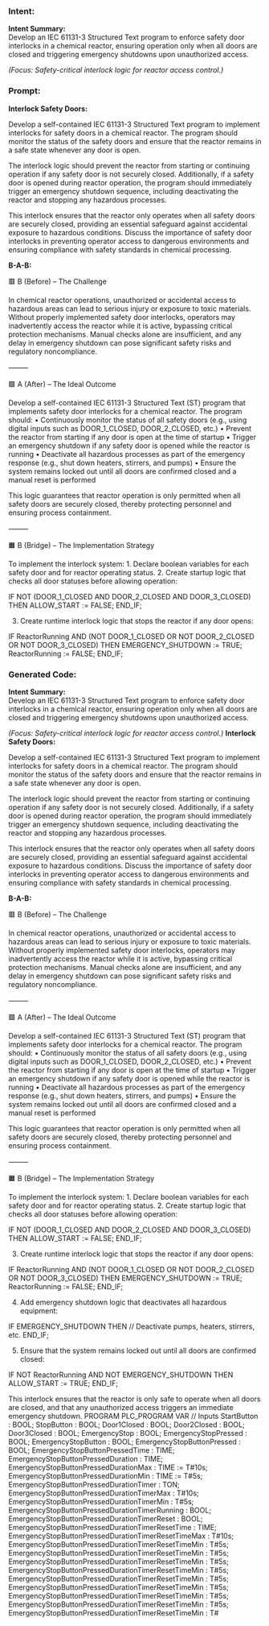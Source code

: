 ### Intent:
**Intent Summary:**  
Develop an IEC 61131-3 Structured Text program to enforce safety door interlocks in a chemical reactor, ensuring operation only when all doors are closed and triggering emergency shutdowns upon unauthorized access.  

*(Focus: Safety-critical interlock logic for reactor access control.)*

### Prompt:
**Interlock Safety Doors:**

Develop a self-contained IEC 61131-3 Structured Text program to implement interlocks for safety doors in a chemical reactor. The program should monitor the status of the safety doors and ensure that the reactor remains in a safe state whenever any door is open.

The interlock logic should prevent the reactor from starting or continuing operation if any safety door is not securely closed. Additionally, if a safety door is opened during reactor operation, the program should immediately trigger an emergency shutdown sequence, including deactivating the reactor and stopping any hazardous processes.

This interlock ensures that the reactor only operates when all safety doors are securely closed, providing an essential safeguard against accidental exposure to hazardous conditions. Discuss the importance of safety door interlocks in preventing operator access to dangerous environments and ensuring compliance with safety standards in chemical processing.

**B-A-B:**

🟥 B (Before) – The Challenge

In chemical reactor operations, unauthorized or accidental access to hazardous areas can lead to serious injury or exposure to toxic materials. Without properly implemented safety door interlocks, operators may inadvertently access the reactor while it is active, bypassing critical protection mechanisms. Manual checks alone are insufficient, and any delay in emergency shutdown can pose significant safety risks and regulatory noncompliance.

⸻

🟩 A (After) – The Ideal Outcome

Develop a self-contained IEC 61131-3 Structured Text (ST) program that implements safety door interlocks for a chemical reactor. The program should:
	•	Continuously monitor the status of all safety doors (e.g., using digital inputs such as DOOR_1_CLOSED, DOOR_2_CLOSED, etc.)
	•	Prevent the reactor from starting if any door is open at the time of startup
	•	Trigger an emergency shutdown if any safety door is opened while the reactor is running
	•	Deactivate all hazardous processes as part of the emergency response (e.g., shut down heaters, stirrers, and pumps)
	•	Ensure the system remains locked out until all doors are confirmed closed and a manual reset is performed

This logic guarantees that reactor operation is only permitted when all safety doors are securely closed, thereby protecting personnel and ensuring process containment.

⸻

🟧 B (Bridge) – The Implementation Strategy

To implement the interlock system:
	1.	Declare boolean variables for each safety door and for reactor operating status.
	2.	Create startup logic that checks all door statuses before allowing operation:

IF NOT (DOOR_1_CLOSED AND DOOR_2_CLOSED AND DOOR_3_CLOSED) THEN
    ALLOW_START := FALSE;
END_IF;

3.	Create runtime interlock logic that stops the reactor if any door opens:

IF ReactorRunning AND (NOT DOOR_1_CLOSED OR NOT DOOR_2_CLOSED OR NOT DOOR_3_CLOSED) THEN
    EMERGENCY_SHUTDOWN := TRUE;
    ReactorRunning := FALSE;
END_IF;

### Generated Code:
**Intent Summary:**  
Develop an IEC 61131-3 Structured Text program to enforce safety door interlocks in a chemical reactor, ensuring operation only when all doors are closed and triggering emergency shutdowns upon unauthorized access.  

*(Focus: Safety-critical interlock logic for reactor access control.)*
**Interlock Safety Doors:**

Develop a self-contained IEC 61131-3 Structured Text program to implement interlocks for safety doors in a chemical reactor. The program should monitor the status of the safety doors and ensure that the reactor remains in a safe state whenever any door is open.

The interlock logic should prevent the reactor from starting or continuing operation if any safety door is not securely closed. Additionally, if a safety door is opened during reactor operation, the program should immediately trigger an emergency shutdown sequence, including deactivating the reactor and stopping any hazardous processes.

This interlock ensures that the reactor only operates when all safety doors are securely closed, providing an essential safeguard against accidental exposure to hazardous conditions. Discuss the importance of safety door interlocks in preventing operator access to dangerous environments and ensuring compliance with safety standards in chemical processing.

**B-A-B:**

🟥 B (Before) – The Challenge

In chemical reactor operations, unauthorized or accidental access to hazardous areas can lead to serious injury or exposure to toxic materials. Without properly implemented safety door interlocks, operators may inadvertently access the reactor while it is active, bypassing critical protection mechanisms. Manual checks alone are insufficient, and any delay in emergency shutdown can pose significant safety risks and regulatory noncompliance.

⸻

🟩 A (After) – The Ideal Outcome

Develop a self-contained IEC 61131-3 Structured Text (ST) program that implements safety door interlocks for a chemical reactor. The program should:
	•	Continuously monitor the status of all safety doors (e.g., using digital inputs such as DOOR_1_CLOSED, DOOR_2_CLOSED, etc.)
	•	Prevent the reactor from starting if any door is open at the time of startup
	•	Trigger an emergency shutdown if any safety door is opened while the reactor is running
	•	Deactivate all hazardous processes as part of the emergency response (e.g., shut down heaters, stirrers, and pumps)
	•	Ensure the system remains locked out until all doors are confirmed closed and a manual reset is performed

This logic guarantees that reactor operation is only permitted when all safety doors are securely closed, thereby protecting personnel and ensuring process containment.

⸻

🟧 B (Bridge) – The Implementation Strategy

To implement the interlock system:
	1.	Declare boolean variables for each safety door and for reactor operating status.
	2.	Create startup logic that checks all door statuses before allowing operation:

IF NOT (DOOR_1_CLOSED AND DOOR_2_CLOSED AND DOOR_3_CLOSED) THEN
    ALLOW_START := FALSE;
END_IF;

3.	Create runtime interlock logic that stops the reactor if any door opens:

IF ReactorRunning AND (NOT DOOR_1_CLOSED OR NOT DOOR_2_CLOSED OR NOT DOOR_3_CLOSED) THEN
    EMERGENCY_SHUTDOWN := TRUE;
    ReactorRunning := FALSE;
END_IF;

4.	Add emergency shutdown logic that deactivates all hazardous equipment:

IF EMERGENCY_SHUTDOWN THEN
    // Deactivate pumps, heaters, stirrers, etc.
END_IF;

5.	Ensure that the system remains locked out until all doors are confirmed closed:

IF NOT ReactorRunning AND NOT EMERGENCY_SHUTDOWN THEN
    ALLOW_START := TRUE;
END_IF;

This interlock ensures that the reactor is only safe to operate when all doors are closed, and that any unauthorized access triggers an immediate emergency shutdown.
PROGRAM PLC_PROGRAM
VAR
    // Inputs
    StartButton : BOOL;
    StopButton : BOOL;
    Door1Closed : BOOL;
    Door2Closed : BOOL;
    Door3Closed : BOOL;
    EmergencyStop : BOOL;
    EmergencyStopPressed : BOOL;
    EmergencyStopButton : BOOL;
    EmergencyStopButtonPressed : BOOL;
    EmergencyStopButtonPressedTime : TIME;
    EmergencyStopButtonPressedDuration : TIME;
    EmergencyStopButtonPressedDurationMax : TIME := T#10s;
    EmergencyStopButtonPressedDurationMin : TIME := T#5s;
    EmergencyStopButtonPressedDurationTimer : TON;
    EmergencyStopButtonPressedDurationTimerMax : T#10s;
    EmergencyStopButtonPressedDurationTimerMin : T#5s;
    EmergencyStopButtonPressedDurationTimerRunning : BOOL;
    EmergencyStopButtonPressedDurationTimerReset : BOOL;
    EmergencyStopButtonPressedDurationTimerResetTime : TIME;
    EmergencyStopButtonPressedDurationTimerResetTimeMax : T#10s;
    EmergencyStopButtonPressedDurationTimerResetTimeMin : T#5s;
    EmergencyStopButtonPressedDurationTimerResetTimeMin : T#5s;
    EmergencyStopButtonPressedDurationTimerResetTimeMin : T#5s;
    EmergencyStopButtonPressedDurationTimerResetTimeMin : T#5s;
    EmergencyStopButtonPressedDurationTimerResetTimeMin : T#5s;
    EmergencyStopButtonPressedDurationTimerResetTimeMin : T#5s;
    EmergencyStopButtonPressedDurationTimerResetTimeMin : T#5s;
    EmergencyStopButtonPressedDurationTimerResetTimeMin : T#5s;
    EmergencyStopButtonPressedDurationTimerResetTimeMin : T#
